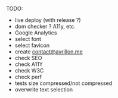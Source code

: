 TODO:

- live deploy (with release ?)
- dom checker ? A11y, etc.
- Google Analytics
- select font
- select favicon
- create contact@avrillon.me
- check SEO
- check A11Y
- check W3C
- check perf
- tests size compressed/not compressed
- overwrite text selection
